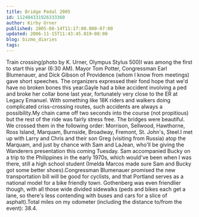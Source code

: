 ```yaml
---
title: Bridge Pedal 2005
id: 112404331926333360
author: Kirby Urner
published: 2005-08-14T11:17:00.000-07:00
updated: 2006-11-15T11:43:45.019-08:00
blog: bizmo_diaries
tags: 
---
```


[](http://photos1.blogger.com/img/254/1836/640/bridgepedal2005.jpg) Train crossing(photo by K. Urner, Olympus Stylus 500)I was among the first to start this year (6:30 AM). Mayor Tom Potter, Congressman Earl Blumenauer, and Dick Gibson of Providence (whom I know from meetings) gave short speeches. The organizers expressed their fond hope that we'd have no broken bones this year.Gayle had a bike accident involving a ped and broke her collar bone last year, fortunately very close to the ER at Legacy Emanuel. With something like 18K riders and walkers doing complicated criss-crossing routes, such accidents are always a possibility.My chain came off two seconds into the course (not propitious) but the rest of the ride was fairly stress free. The bridges were beautiful. We crossed them in the following order: Morrison, Sellwood, Hawthorne, Ross Island, Marquam, Burnside, Broadway, Fremont, St. John's, Steel.I met up with Larry and Chris and their son Greg (visiting from Russia) atop the Marquam, and just by chance with Sam and LaJean, who'll be giving the Wanderers presentation this coming Tuesday. Sam accompanied Bucky on a trip to the Philippines in the early 1970s, which would've been when I was there, still a high school student (Imelda Marcos made sure Sam and Bucky got some better shoes).Congressman Blumenauer promised the new transportation bill will be good for cyclists, and that Portland serves as a national model for a bike friendly town. Gothenberg was even friendlier though, with all those wide divided sidewalks (peds and bikes each get a lane, so there's less contending with buses and cars for a slice of asphalt).Total miles on my odometer (including the distance to/from the event):  38.4.